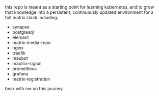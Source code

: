 this repo is meant as a starting point for learning kubernetes, and to grow that knowledge into a persistent,
continuously updated environment for a full matrix stack including:

- synapse
- postgresql
- element
- matrix-media-repo
- nginx
- traefik
- maubot
- mautrix-signal
- prometheus
- grafana
- matrix-registration

bear with me on this journey.
